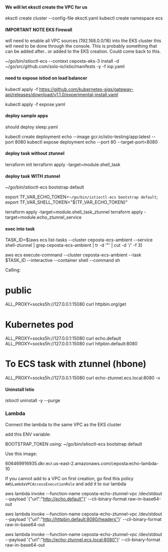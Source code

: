 
#### We will let eksctl create the VPC for us
eksctl create cluster --config-file eksctl.yaml
kubectl create namespace ecs

#### IMPORTANT NOTE EKS Firewall
will need to enable all VPC sources (192.168.0.0/16) into the EKS cluster
this will need to be done through the console. 
This is probably something that can be added after.. or added to the EKS creation. Could come back to this. 


~/go/bin/istioctl-ecs --context ceposta-eks-3 install -d ~/go/src/github.com/solo-io/istio/manifests -y -f iop.yaml

#### need to expose istiod on load balancer
kubectl apply -f https://github.com/kubernetes-sigs/gateway-api/releases/download/v1.1.0/experimental-install.yaml

kubectl apply -f expose.yaml

#### deploy sample apps
should deploy sleep.yaml

kubectl create deployment  echo --image gcr.io/istio-testing/app:latest --port 8080 
kubectl expose deployment echo --port 80 --target-port=8080 



#### deploy task without ztunnel
terraform init
terraform apply -target=module.shell_task


#### deploy task WITH ztunnel
~/go/bin/istioctl-ecs bootstrap default

export TF_VAR_ECHO_TOKEN=`~/go/bin/istioctl-ecs bootstrap default`; export TF_VAR_SHELL_TOKEN="${TF_VAR_ECHO_TOKEN}"

terraform apply -target=module.shell_task_ztunnel
terraform apply -target=module.echo_ztunnel_service


#### exec into task
TASK_ID=$(aws ecs list-tasks --cluster ceposta-ecs-ambient --service shell-ztunnel | grep ceposta-ecs-ambient | tr -d '"' | cut -d '/' -f 3)

aws ecs execute-command --cluster ceposta-ecs-ambient --task $TASK_ID --interactive --container shell --command sh


Calling:

# public
ALL_PROXY=socks5h://127.0.0.1:15080 curl httpbin.org/get

# Kubernetes pod
ALL_PROXY=socks5h://127.0.0.1:15080 curl echo.default
ALL_PROXY=socks5h://127.0.0.1:15080 curl httpbin.default:8080

# To ECS task with ztunnel (hbone)
ALL_PROXY=socks5h://127.0.0.1:15080 curl echo-ztunnel.ecs.local:8080 -v



#### Uninstall Istio
istioctl uninstall -y --purge



### Lambda

Connect the lambda to the same VPC as the EKS cluster

add this ENV variable:

BOOTSTRAP_TOKEN
using: ~/go/bin/istioctl-ecs bootstrap default

Use this image: 

606469916935.dkr.ecr.us-east-2.amazonaws.com/ceposta:echo-lambda-10 

If you cannot add to a VPC on first creation, go find this policy `AWSLambdaVPCAccessExecutionRole` and add it to our lambda

aws lambda invoke --function-name ceposta-echo-ztunnel-vpc /dev/stdout --payload '{"url":"http://echo.default"}' --cli-binary-format raw-in-base64-out


aws lambda invoke --function-name ceposta-echo-ztunnel-vpc /dev/stdout --payload '{"url":"http://httpbin.default:8080/headers"}' --cli-binary-format raw-in-base64-out

aws lambda invoke --function-name ceposta-echo-ztunnel-vpc /dev/stdout --payload '{"url":"http://echo-ztunnel.ecs.local:8080"}' --cli-binary-format raw-in-base64-out